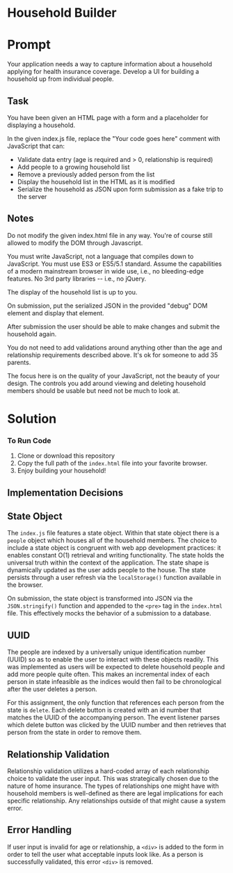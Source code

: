 # Household Builder

# Prompt

Your application needs a way to capture information about a household applying
for health insurance coverage. Develop a UI for building a household up from
individual people.

Task
----

You have been given an HTML page with a form and a placeholder for displaying
a household.

In the given index.js file, replace the "Your code goes here" comment with JavaScript that can:

* Validate data entry (age is required and > 0, relationship is required)
* Add people to a growing household list
* Remove a previously added person from the list
* Display the household list in the HTML as it is modified
* Serialize the household as JSON upon form submission as a fake trip to the server

Notes
-----

Do not modify the given index.html file in any way. You're of course still allowed to modify the DOM through Javascript.

You must write JavaScript, not a language that compiles down to JavaScript. You
must use ES3 or ES5/5.1 standard. Assume the capabilities of a modern
mainstream browser in wide use, i.e., no bleeding-edge features. No 3rd party
libraries -- i.e., no jQuery.

The display of the household list is up to you.

On submission, put the serialized JSON in the provided "debug" DOM element and display that element.

After submission the user should be able to make changes and submit the household again.

You do not need to add validations around anything other than the age and relationship requirements described above. It's ok for someone to add 35 parents.

The focus here is on the quality of your JavaScript, not the beauty of your design. The controls you add around viewing and deleting
household members should be usable but need not be much to look at.

# Solution
### To Run Code

1. Clone or download this repository
2. Copy the full path of the `index.html` file into your favorite browser.
3. Enjoy building your household!

## Implementation Decisions

## State Object

The `index.js` file features a state object. Within that state object there is a `people` object which houses all of the household members. The choice to include a state object is congruent with web app development practices: it enables constant O(1) retrieval and writing functionality. The state holds the universal truth within the context of the application. The state shape is dynamically updated as the user adds people to the house. The state persists through a user refresh via the `localStorage()` function available in the browser.

On submission, the state object is transformed into JSON via the `JSON.stringify()` function and appended to the `<pre>` tag in the `index.html` file. This effectively mocks the behavior of a submission to a database.

## UUID

The people are indexed by a universally unique identification number (UUID) so as to enable the user to interact with these objects readily. This was implemented as users will be expected to delete household people and add more people quite often. This makes an incremental index of each person in state infeasible as the indices would then fail to be chronological after the user deletes a person.

For this assignment, the only function that references each person from the state is `delete`. Each delete button is created with an id number that matches the UUID of the accompanying person. The event listener parses which delete button was clicked by the UUID number and then retrieves that person from the state in order to remove them.

## Relationship Validation

Relationship validation utilizes a hard-coded array of each relationship choice to validate the user input. This was strategically chosen due to the nature of home insurance.  The types of relationships one might have with household members is well-defined as there are legal implications for each specific relationship. Any relationships outside of that might cause a system error.

## Error Handling

If user input is invalid for age or relationship, a `<div>` is added to the form in order to tell the user what acceptable inputs look like. As a person is successfully validated, this error `<div>` is removed.
